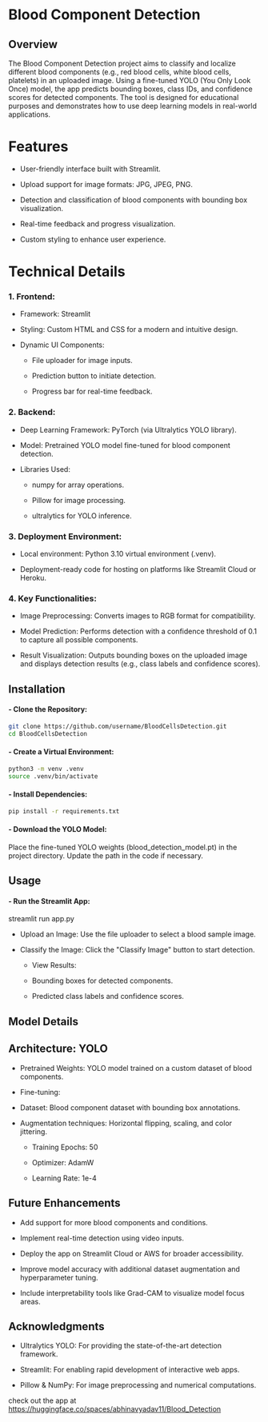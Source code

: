 # Blood Component Detection

## Overview

The Blood Component Detection project aims to classify and localize different blood components (e.g., red blood cells, white blood cells, platelets) in an uploaded image. Using a fine-tuned YOLO (You Only Look Once) model, the app predicts bounding boxes, class IDs, and confidence scores for detected components. The tool is designed for educational purposes and demonstrates how to use deep learning models in real-world applications.

# Features

- User-friendly interface built with Streamlit.

- Upload support for image formats: JPG, JPEG, PNG.

- Detection and classification of blood components with bounding box visualization.

- Real-time feedback and progress visualization.

- Custom styling to enhance user experience.

# Technical Details

### 1. Frontend:

- Framework: Streamlit

- Styling: Custom HTML and CSS for a modern and intuitive design.

- Dynamic UI Components:

    - File uploader for image inputs.

    - Prediction button to initiate detection.

    - Progress bar for real-time feedback.

### 2. Backend:

- Deep Learning Framework: PyTorch (via Ultralytics YOLO library).

- Model: Pretrained YOLO model fine-tuned for blood component detection.

- Libraries Used:

    - numpy for array operations.

    - Pillow for image processing.

    - ultralytics for YOLO inference.

### 3. Deployment Environment:

- Local environment: Python 3.10 virtual environment (.venv).

- Deployment-ready code for hosting on platforms like Streamlit Cloud or Heroku.

### 4. Key Functionalities:

- Image Preprocessing: Converts images to RGB format for compatibility.

- Model Prediction: Performs detection with a confidence threshold of 0.1 to capture all possible components.

- Result Visualization: Outputs bounding boxes on the uploaded image and displays detection results (e.g., class labels and confidence scores).

## Installation


#### - Clone the Repository:

```bash
git clone https://github.com/username/BloodCellsDetection.git
cd BloodCellsDetection
```



#### - Create a Virtual Environment:

```bash
python3 -m venv .venv
source .venv/bin/activate 
```


#### - Install Dependencies:

```bash
pip install -r requirements.txt
```


#### - Download the YOLO Model:
Place the fine-tuned YOLO weights (blood_detection_model.pt) in the project directory. Update the path in the code if necessary.


## Usage

#### - Run the Streamlit App:

streamlit run app.py

- Upload an Image: Use the file uploader to select a blood sample image.

- Classify the Image: Click the "Classify Image" button to start detection.

    - View Results:

    - Bounding boxes for detected components.

    - Predicted class labels and confidence scores.

## Model Details

## Architecture: YOLO

- Pretrained Weights: YOLO model trained on a custom dataset of blood components.

- Fine-tuning:

- Dataset: Blood component dataset with bounding box annotations.

- Augmentation techniques: Horizontal flipping, scaling, and color jittering.

    - Training Epochs: 50

    - Optimizer: AdamW

    - Learning Rate: 1e-4

## Future Enhancements

- Add support for more blood components and conditions.

- Implement real-time detection using video inputs.

- Deploy the app on Streamlit Cloud or AWS for broader accessibility.

- Improve model accuracy with additional dataset augmentation and hyperparameter tuning.

- Include interpretability tools like Grad-CAM to visualize model focus areas.

## Acknowledgments

- Ultralytics YOLO: For providing the state-of-the-art detection framework.

- Streamlit: For enabling rapid development of interactive web apps.

- Pillow & NumPy: For image preprocessing and numerical computations.



check out the app at https://huggingface.co/spaces/abhinavyadav11/Blood_Detection
